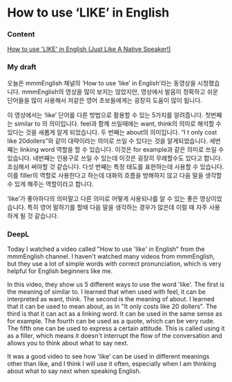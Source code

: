 # How to use ‘LIKE’ in English

### Content

[How to use 'LIKE' in English (Just Like A Native Speaker!)](https://www.youtube.com/watch?v=mN61cl7PJug)

### My draft

오늘은 mmmEnglish 채널의 ‘How to use ‘like’ in English’라는 동영상을 시청했습니다. mmmEnglish의 영상을 많이 보지는 않았지만, 영상에서 발음이 정확하고 쉬운 단어들을 많이 사용해서 저같은 영어 초보들에게는 굉장히 도움이 많이 됩니다.

이 영상에서는 ‘like’ 단어를 다른 방법으로 활용할 수 있는 5가지를 알려줍니다. 첫번째는 similar to 의 의미입니다. feel과 함께 쓰일때에는 want, think의 의미로 해석할 수 있다는 것을 새롭게 알게 되었습니다. 두 번째는 about의 의미입니다. “I t only cost like 20dollers”와 같이 대략이라는 의미로 쓰일 수 있다는 것을 알게되었습니다. 세번째는 linking word 역할을 할 수 있습니다. 이것은 for example과 같은 의미로 쓰일 수 있습니다. 네번째는 인용구로 쓰일 수 있는데 이것은 굉장히 무례할수도 있다고 합니다. 조심해서 써야할 것 같습니다. 다섯 번째는 특정 태도를 표현하는데 사용할 수 있습니다. 이를 filler의 역할로 사용한다고 하는데 대화의 흐름을 방해하지 않고 다음 말을 생각할 수 있게 해주는 역할이라고 합니다. 

‘like’가 좋아하다의 의미말고 다른 의미로 어떻게 사용되나를 알 수 있는 좋은 영상이었습니다. 특히 영어 말하기를 할때 다음 말을 생각하는 경우가 많은데 이럴 때 자주 사용하게 될 것 같습니다.

### DeepL

Today I watched a video called "How to use 'like' in English" from the mmmEnglish channel. I haven't watched many videos from mmmEnglish, but they use a lot of simple words with correct pronunciation, which is very helpful for English beginners like me.

In this video, they show us 5 different ways to use the word 'like'. The first is the meaning of similar to. I learned that when used with feel, it can be interpreted as want, think. The second is the meaning of about. I learned that it can be used to mean about, as in "It only costs like 20 dollers". The third is that it can act as a linking word. It can be used in the same sense as for example. The fourth can be used as a quote, which can be very rude. The fifth one can be used to express a certain attitude. This is called using it as a filler, which means it doesn't interrupt the flow of the conversation and allows you to think about what to say next.

It was a good video to see how 'like' can be used in different meanings other than like, and I think I will use it often, especially when I am thinking about what to say next when speaking English.